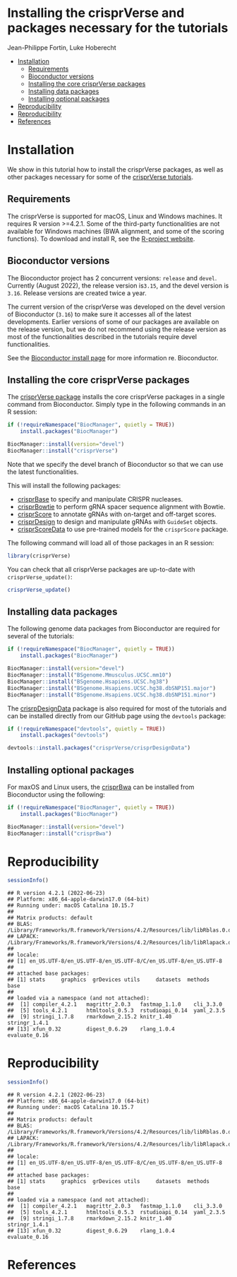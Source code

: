 Installing the crisprVerse and packages necessary for the tutorials
================
Jean-Philippe Fortin, Luke Hoberecht

-   <a href="#installation" id="toc-installation">Installation</a>
    -   <a href="#requirements" id="toc-requirements">Requirements</a>
    -   <a href="#bioconductor-versions"
        id="toc-bioconductor-versions">Bioconductor versions</a>
    -   <a href="#installing-the-core-crisprverse-packages"
        id="toc-installing-the-core-crisprverse-packages">Installing the core
        crisprVerse packages</a>
    -   <a href="#installing-data-packages"
        id="toc-installing-data-packages">Installing data packages</a>
    -   <a href="#installing-optional-packages"
        id="toc-installing-optional-packages">Installing optional packages</a>
-   <a href="#reproducibility" id="toc-reproducibility">Reproducibility</a>
-   <a href="#reproducibility-1"
    id="toc-reproducibility-1">Reproducibility</a>
-   <a href="#references" id="toc-references">References</a>

# Installation

We show in this tutorial how to install the crisprVerse packages, as
well as other packages necessary for some of the [crisprVerse
tutorials](https://github.com/crisprVerse/Tutorials).

## Requirements

The crisprVerse is supported for macOS, Linux and Windows machines. It
requires R version \>=4.2.1. Some of the third-party functionalities are
not available for Windows machines (BWA alignment, and some of the
scoring functions). To download and install R, see the [R-project
website](https://www.r-project.org/).

## Bioconductor versions

The Bioconductor project has 2 concurrent versions: `release` and
`devel`. Currently (August 2022), the release version is`3.15`, and the
devel version is `3.16`. Release versions are created twice a year.

The current version of the crisprVerse was developed on the devel
version of Bioconductor (`3.16`) to make sure it accesses all of the
latest developments. Earlier versions of some of our packages are
available on the release version, but we do not recommend using the
release version as most of the functionalities described in the
tutorials require devel functionalities.

See the [Bioconductor install
page](https://www.bioconductor.org/install/) for more information re.
Bioconductor.

## Installing the core crisprVerse packages

The [crisprVerse package](https://github.com/crisprVerse/crisprVerse)
installs the core crisprVerse packages in a single command from
Bioconductor. Simply type in the following commands in an R session:

``` r
if (!requireNamespace("BiocManager", quietly = TRUE))
    install.packages("BiocManager")

BiocManager::install(version="devel")
BiocManager::install("crisprVerse")
```

Note that we specify the devel branch of Bioconductor so that we can use
the latest functionalities.

This will install the following packages:

-   [crisprBase](https://github.com/crisprVerse/crisprBase) to specify
    and manipulate CRISPR nucleases.
-   [crisprBowtie](https://github.com/crisprVerse/crisprBowtie) to
    perform gRNA spacer sequence alignment with Bowtie.
-   [crisprScore](https://github.com/crisprVerse/crisprScore) to
    annotate gRNAs with on-target and off-target scores.
-   [crisprDesign](https://github.com/crisprVerse/crisprDesign) to
    design and manipulate gRNAs with `GuideSet` objects.
-   [crisprScoreData](https://github.com/crisprVerse/crisprScoreData) to
    use pre-trained models for the `crisprScore` package.

The following command will load all of those packages in an R session:

``` r
library(crisprVerse)
```

You can check that all crisprVerse packages are up-to-date with
`crisprVerse_update()`:

``` r
crisprVerse_update()
```

## Installing data packages

The following genome data packages from Bioconductor are required for
several of the tutorials:

``` r
if (!requireNamespace("BiocManager", quietly = TRUE))
    install.packages("BiocManager")

BiocManager::install(version="devel")
BiocManager::install("BSgenome.Mmusculus.UCSC.mm10")
BiocManager::install("BSgenome.Hsapiens.UCSC.hg38")
BiocManager::install("BSgenome.Hsapiens.UCSC.hg38.dbSNP151.major")
BiocManager::install("BSgenome.Hsapiens.UCSC.hg38.dbSNP151.minor")
```

The [crisrpDesignData](https://github.com/crisprVerse/crisprDesignData)
package is also required for most of the tutorials and can be installed
directly from our GitHub page using the `devtools` package:

``` r
if (!requireNamespace("devtools", quietly = TRUE))
    install.packages("devtools")

devtools::install.packages("crisprVerse/crisprDesignData")
```

## Installing optional packages

For maxOS and Linux users, the
[crisprBwa](https://github.com/crisprVerse/crisprBwa) can be installed
from Bioconductor using the following:

``` r
if (!requireNamespace("BiocManager", quietly = TRUE))
    install.packages("BiocManager")

BiocManager::install(version="devel")
BiocManager::install("crisprBwa")
```

# Reproducibility

``` r
sessionInfo()
```

    ## R version 4.2.1 (2022-06-23)
    ## Platform: x86_64-apple-darwin17.0 (64-bit)
    ## Running under: macOS Catalina 10.15.7
    ## 
    ## Matrix products: default
    ## BLAS:   /Library/Frameworks/R.framework/Versions/4.2/Resources/lib/libRblas.0.dylib
    ## LAPACK: /Library/Frameworks/R.framework/Versions/4.2/Resources/lib/libRlapack.dylib
    ## 
    ## locale:
    ## [1] en_US.UTF-8/en_US.UTF-8/en_US.UTF-8/C/en_US.UTF-8/en_US.UTF-8
    ## 
    ## attached base packages:
    ## [1] stats     graphics  grDevices utils     datasets  methods   base     
    ## 
    ## loaded via a namespace (and not attached):
    ##  [1] compiler_4.2.1   magrittr_2.0.3   fastmap_1.1.0    cli_3.3.0       
    ##  [5] tools_4.2.1      htmltools_0.5.3  rstudioapi_0.14  yaml_2.3.5      
    ##  [9] stringi_1.7.8    rmarkdown_2.15.2 knitr_1.40       stringr_1.4.1   
    ## [13] xfun_0.32        digest_0.6.29    rlang_1.0.4      evaluate_0.16

# Reproducibility

``` r
sessionInfo()
```

    ## R version 4.2.1 (2022-06-23)
    ## Platform: x86_64-apple-darwin17.0 (64-bit)
    ## Running under: macOS Catalina 10.15.7
    ## 
    ## Matrix products: default
    ## BLAS:   /Library/Frameworks/R.framework/Versions/4.2/Resources/lib/libRblas.0.dylib
    ## LAPACK: /Library/Frameworks/R.framework/Versions/4.2/Resources/lib/libRlapack.dylib
    ## 
    ## locale:
    ## [1] en_US.UTF-8/en_US.UTF-8/en_US.UTF-8/C/en_US.UTF-8/en_US.UTF-8
    ## 
    ## attached base packages:
    ## [1] stats     graphics  grDevices utils     datasets  methods   base     
    ## 
    ## loaded via a namespace (and not attached):
    ##  [1] compiler_4.2.1   magrittr_2.0.3   fastmap_1.1.0    cli_3.3.0       
    ##  [5] tools_4.2.1      htmltools_0.5.3  rstudioapi_0.14  yaml_2.3.5      
    ##  [9] stringi_1.7.8    rmarkdown_2.15.2 knitr_1.40       stringr_1.4.1   
    ## [13] xfun_0.32        digest_0.6.29    rlang_1.0.4      evaluate_0.16

# References
